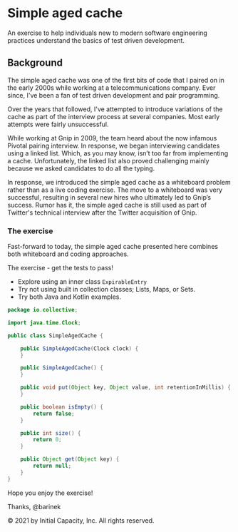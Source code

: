 # Simple aged cache

An exercise to help individuals new to modern software engineering practices understand the basics of
 test driven development.

## Background

The simple aged cache was one of the first bits of code that I paired on in the early 2000s while working at a
 telecommunications company. Ever since, I've been a fan of test driven development and pair programming.

Over the years that followed, I've attempted to introduce variations of the cache as part of the interview process
 at several companies. Most early attempts were fairly unsuccessful.

While working at Gnip in 2009, the team heard about the now infamous Pivotal pairing interview.
In response, we began interviewing candidates using a linked list. Which, as you may know, isn’t too far from
 implementing a cache. Unfortunately, the linked list also proved challenging mainly because we asked candidates
  to do all the typing.

In response, we introduced the simple aged cache as a whiteboard problem rather than as a live coding exercise. The move
 to a whiteboard was very successful, resulting in several new hires who ultimately led to Gnip’s success.
  Rumor has it, the simple aged cache is still used as part of Twitter's technical interview after the Twitter
   acquisition of Gnip.

### The exercise

Fast-forward to today, the simple aged cache presented here combines both whiteboard and coding approaches.

The exercise - get the tests to pass!

- Explore using an inner class `ExpirableEntry`
- Try not using built in collection classes; Lists, Maps, or Sets.
- Try both Java and Kotlin examples.

```java
package io.collective;

import java.time.Clock;

public class SimpleAgedCache {

    public SimpleAgedCache(Clock clock) {
    }

    public SimpleAgedCache() {
    }

    public void put(Object key, Object value, int retentionInMillis) {
    }

    public boolean isEmpty() {
        return false;
    }

    public int size() {
        return 0;
    }

    public Object get(Object key) {
        return null;
    }
}
```
Hope you enjoy the exercise!

Thanks, @barinek

© 2021 by Initial Capacity, Inc. All rights reserved.

